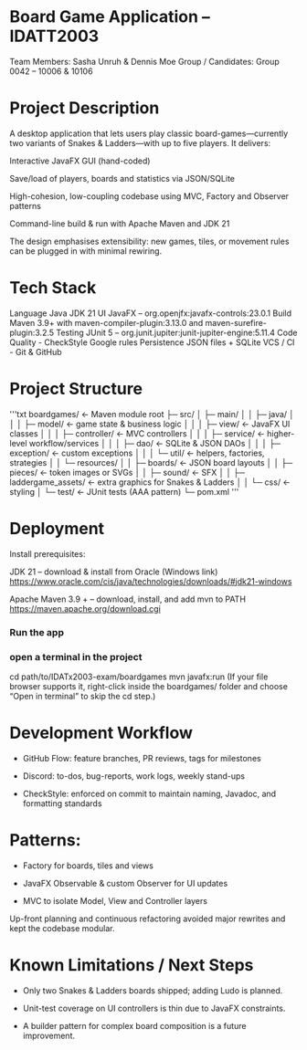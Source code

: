 # Board Game Application – IDATT2003

Team Members: Sasha Unruh & Dennis Moe
Group / Candidates: Group 0042 – 10006 & 10106

# Project Description

A desktop application that lets users play classic board-games—currently two variants of Snakes & Ladders—with up to five players. It delivers:

Interactive JavaFX GUI (hand-coded)

Save/load of players, boards and statistics via JSON/SQLite

High-cohesion, low-coupling codebase using MVC, Factory and Observer patterns

Command-line build & run with Apache Maven and JDK 21

The design emphasises extensibility: new games, tiles, or movement rules can be plugged in with minimal rewiring.

# Tech Stack

Language Java JDK 21
UI JavaFX – org.openjfx:javafx-controls:23.0.1
Build Maven 3.9+ with maven-compiler-plugin:3.13.0 and maven-surefire-plugin:3.2.5
Testing JUnit 5 – org.junit.jupiter:junit-jupiter-engine:5.11.4
Code Quality - CheckStyle Google rules
Persistence JSON files + SQLite
VCS / CI - Git & GitHub

# Project Structure

'''txt
boardgames/ ← Maven module root
├─ src/
│ ├─ main/
│ │ ├─ java/
│ │ │ ├─ model/ ← game state & business logic
│ │ │ ├─ view/ ← JavaFX UI classes
│ │ │ ├─ controller/ ← MVC controllers
│ │ │ ├─ service/ ← higher-level workflow/services
│ │ │ ├─ dao/ ← SQLite & JSON DAOs
│ │ │ ├─ exception/ ← custom exceptions
│ │ │ └─ util/ ← helpers, factories, strategies
│ │ └─ resources/
│ │ ├─ boards/ ← JSON board layouts
│ │ ├─ pieces/ ← token images or SVGs
│ │ ├─ sound/ ← SFX
│ │ ├─ laddergame_assets/ ← extra graphics for Snakes & Ladders
│ │ └─ css/ ← styling
│ └─ test/ ← JUnit tests (AAA pattern)
└─ pom.xml
'''

# Deployment

Install prerequisites:

JDK 21 – download & install from Oracle (Windows link)
https://www.oracle.com/cis/java/technologies/downloads/#jdk21-windows

Apache Maven 3.9 + – download, install, and add mvn to PATH
https://maven.apache.org/download.cgi

### Run the app

### open a terminal in the project

cd path/to/IDATx2003-exam/boardgames
mvn javafx:run
(If your file browser supports it, right-click inside the boardgames/ folder and choose “Open in terminal” to skip the cd step.)

# Development Workflow

- GitHub Flow: feature branches, PR reviews, tags for milestones

- Discord: to-dos, bug-reports, work logs, weekly stand-ups

- CheckStyle: enforced on commit to maintain naming, Javadoc, and formatting standards

# Patterns:

- Factory for boards, tiles and views

- JavaFX Observable & custom Observer for UI updates

- MVC to isolate Model, View and Controller layers

Up-front planning and continuous refactoring avoided major rewrites and kept the codebase modular.

# Known Limitations / Next Steps

- Only two Snakes & Ladders boards shipped; adding Ludo is planned.

- Unit-test coverage on UI controllers is thin due to JavaFX constraints.

- A builder pattern for complex board composition is a future improvement.
